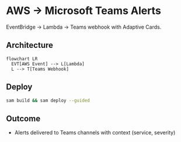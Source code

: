 # AWS → Microsoft Teams Alerts
EventBridge → Lambda → Teams webhook with Adaptive Cards.

## Architecture
```mermaid
flowchart LR
  EVT[AWS Event] --> L[Lambda]
  L --> T[Teams Webhook]
```

## Deploy
```bash
sam build && sam deploy --guided
```

## Outcome
- Alerts delivered to Teams channels with context (service, severity)
